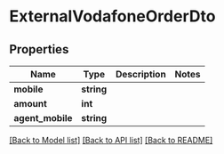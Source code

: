 # ExternalVodafoneOrderDto

## Properties
Name | Type | Description | Notes
------------ | ------------- | ------------- | -------------
**mobile** | **string** |  | 
**amount** | **int** |  | 
**agent_mobile** | **string** |  | 

[[Back to Model list]](../README.md#documentation-for-models) [[Back to API list]](../README.md#documentation-for-api-endpoints) [[Back to README]](../README.md)


